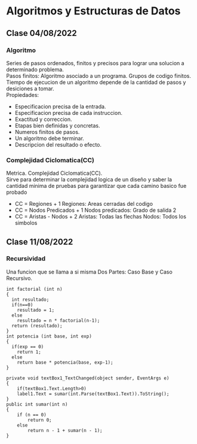 # Algoritmos y Estructuras de Datos
## Clase 04/08/2022
### Algoritmo
Series de pasos ordenados, finitos y precisos para lograr una solucion a determinado problema.<br>
Pasos finitos: Algoritmo asociado a un programa. Grupos de codigo finitos.<br>
Tiempo de ejecucion de un algoritmo depende de la cantidad de pasos y desiciones a tomar.<br>
Propiedades:
* Especificacion precisa de la entrada.
* Especificacion precisa de cada instruccion.
* Exactitud y correccion.
* Etapas bien definidas y concretas.
* Numeros finitos de pasos.
* Un algoritmo debe terminar.
* Descripcion del resultado o efecto.
### Complejidad Ciclomatica(CC)
Metrica. Complejidad Ciclomatica(CC).<br>
Sirve para determinar la complejidad logica de un diseño y saber la cantidad minima de pruebas para garantizar que cada camino basico fue probado
* CC = Regiones + 1 Regiones: Areas cerradas del codigo
* CC = Nodos Predicados + 1 Nodos predicados: Grado de salida 2
* CC = Aristas - Nodos + 2  Aristas: Todas las flechas  Nodos: Todos los simbolos
## Clase 11/08/2022
### Recursividad
Una funcion que se llama a si misma
Dos Partes: Caso Base y Caso Recursivo.
```cSharp
int factorial (int n)
{
  int resultado;
  if(n==0)
    resultado = 1;
  else
    resultado = n * factorial(n-1);
  return (resultado);
}
int potencia (int base, int exp)
{
  if(exp == 0)
    return 1;
  else
    return base * potencia(base, exp-1);
}
```
```cSharp
private void textBox1_TextChanged(object sender, EventArgs e)
{
    if(textBox1.Text.Length>0)
    label1.Text = sumar(int.Parse(textBox1.Text)).ToString();
}
public int sumar(int n)
{
    if (n == 0)
        return 0;
    else
        return n - 1 + sumar(n - 1);
}
```
